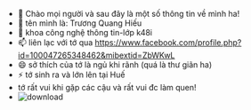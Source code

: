 - 👋 Chào mọi người và sau đây là một số thông tin về mình ha!
- 👀 tên mình là: Trương Quang Hiếu
- 🌱 khoa công nghệ thông tin-lớp k48i
- 📫 liên lạc với tớ qua https://www.facebook.com/profile.php?id=100047265348462&mibextid=ZbWKwL
- 😄 sở thích của tớ là ngủ khi rãnh (quá là thư giãn ha)
- ⚡ tớ sinh ra và lớn lên tại Huế
-  tớ rất vui khi gặp các cậu và rất vui đc làm quen!
-  ![download](https://github.com/user-attachments/assets/cf098ede-b800-42e9-90b6-498569ffcacc)

<!---
quanghieu1301/quanghieu1301 is a ✨ special ✨ repository because its `README.md` (this file) appears on your GitHub profile.
You can click the Preview link to take a look at your changes.
--->
